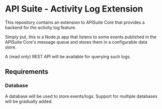 # API Suite - Activity Log Extension

This repository contains an extension to APISuite Core that provides a backend for the activity log feature.

Simply put, this is a Node.js app that listens to some events 
published in the APISuite Core's message queue and stores them in a configurable data store.

A (read only) REST API will be available for querying such logs. 

## Requirements

### Database

A database will be used to store events/logs. Support for multiple databases will be gradually added.